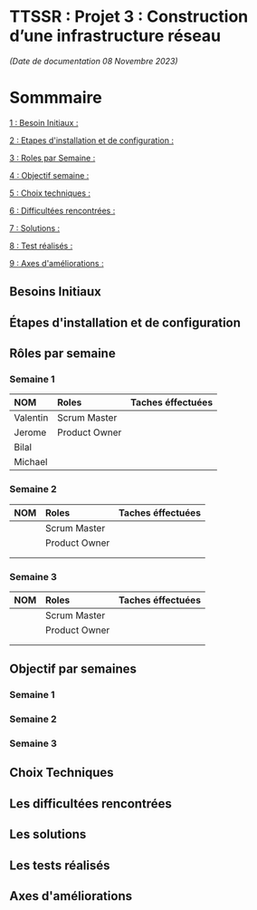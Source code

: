 # TTSSR : Projet 3 : Construction d’une infrastructure réseau

_(Date de documentation 08 Novembre 2023)_
# Sommmaire

[1 : Besoin Initiaux :]()

[2 : Etapes d'installation et de configuration :]()

[3 : Roles par Semaine :]()

[4 : Objectif semaine :]()

[5 : Choix techniques :]()

[6 : Difficultées rencontrées :]()

[7 : Solutions :]()

[8 : Test réalisés :]()

[9 : Axes d'améliorations :]()

## Besoins Initiaux

## Étapes d'installation et de configuration


##  Rôles par semaine

### Semaine 1 
| NOM | Roles | Taches éffectuées |
| :-- |:----- | :---------- |
| Valentin | Scrum Master |  |
| Jerome  |  Product Owner |  |
| Bilal | |  |
| Michael |  | |

### Semaine 2 
| NOM | Roles | Taches éffectuées |
| :-- |:----- | :---------- |
|  | Scrum Master |  |
|   |  Product Owner |  |
|  | |  |
|  |  | |

### Semaine 3 
| NOM | Roles | Taches éffectuées |
| :-- |:----- | :---------- |
|  | Scrum Master |  |
|   |  Product Owner |  |
|  | |  |
|  |  | |

## Objectif par semaines
### Semaine 1

### Semaine 2
 
### Semaine 3
  
##  Choix Techniques


##  Les difficultées rencontrées


##  Les solutions 


##  Les tests réalisés


##  Axes d'améliorations



